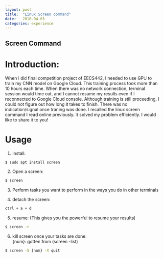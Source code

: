 ```yaml
---
layout: post
title:  "Linux Screen command"
date:   2018-04-03
categories: experience
---
```


## Screen Command

# Introduction:
When I did final competition project of EECS442, I needed to use GPU to train my CNN model on Google Cloud. This training process took more than 10 hours each time. When there was no network connection, terminal session would time out, and I cannot resume my results even if I reconnected to Google Cloud console. Although training is still proceeding, I could not figure out how long it takes to finish. There was no indication/signal once traning was done.
I recalled the linux screen command I read online previously. It solved my problem efficiently. I would like to share it to you!

# Usage
1. Install:
```bash
$ sudo apt install screen
```

2. Open a screen:
```bash
$ screen
```

3. Perform tasks you want to perform in the ways you do in other terminals

4. detach the screen: 
```bash
ctrl + a + d
```

5. resume: (This gives you the powerful to resume your results) 
```bash
$ screen -r
```

6. kill screen once your tasks are done: <br />
{num}: gotten from (screen -list)
```bash
$ screen -S {num} -X quit
```